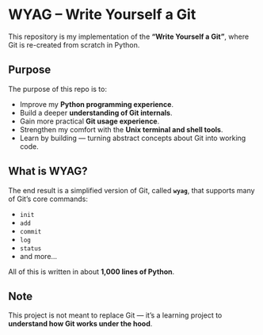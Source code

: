 # WYAG – Write Yourself a Git  

This repository is my implementation of the **“Write Yourself a Git”**, where Git is re-created from scratch in Python.  

## Purpose  

The purpose of this repo is to:  
- Improve my **Python programming experience**.  
- Build a deeper **understanding of Git internals**.  
- Gain more practical **Git usage experience**.  
- Strengthen my comfort with the **Unix terminal and shell tools**.  
- Learn by building — turning abstract concepts about Git into working code.  

## What is WYAG?  

The end result is a simplified version of Git, called **`wyag`**, that supports many of Git’s core commands:  

- `init`  
- `add`  
- `commit`  
- `log`  
- `status`  
- and more...  

All of this is written in about **1,000 lines of Python**.  

## Note  

This project is not meant to replace Git — it’s a learning project to **understand how Git works under the hood**.  
